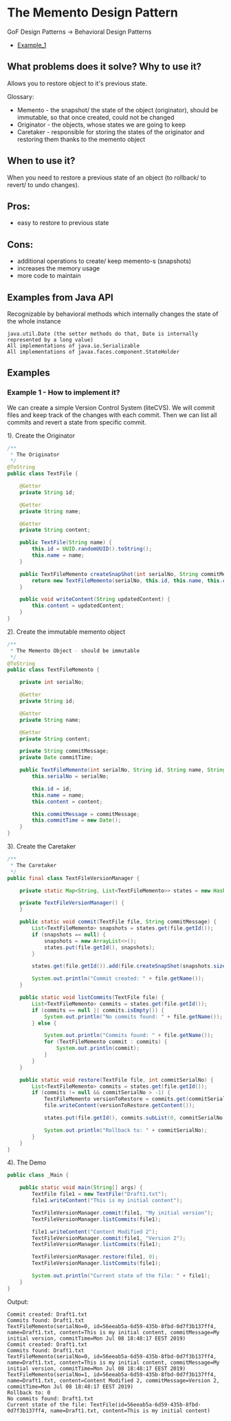 # The Memento Design Pattern 

GoF Design Patterns -> Behavioral Design Patterns

- [Example_1](https://github.com/Iretha/ebook-design-patterns/tree/master/src/com/smdev/gof/behavioral/memento) 

## What problems does it solve? Why to use it?
Allows you to restore object to it's previous state.

Glossary:
- Memento - the snapshot/ the state of the object (originator), should be immutable, so that once created, could not be changed
- Originator - the objects, whose states we are going to keep
- Caretaker - responsible for storing the states of the originator and restoring them thanks to the memento object

## When to use it?
When you need to restore a previous state of an object (to rollback/ to revert/ to undo changes).

## Pros:
- easy to restore to previous state

## Cons:
- additional operations to create/ keep memento-s (snapshots)
- increases the memory usage
- more code to maintain

## Examples from Java API
Recognizable by behavioral methods which internally changes the state of the whole instance
```
java.util.Date (the setter methods do that, Date is internally represented by a long value)
All implementations of java.io.Serializable
All implementations of javax.faces.component.StateHolder
```
## Examples
### Example 1 - How to implement it?
We can create a simple Version Control System (liteCVS). We will commit files and keep track of the changes with each
commit. Then we can list all commits and revert a state from specific commit.

1). Create the Originator
```java
/**
 * The Originator
 */
@ToString
public class TextFile {

    @Getter
    private String id;

    @Getter
    private String name;

    @Getter
    private String content;

    public TextFile(String name) {
        this.id = UUID.randomUUID().toString();
        this.name = name;
    }

    public TextFileMemento createSnapShot(int serialNo, String commitMessage){
        return new TextFileMemento(serialNo, this.id, this.name, this.content, commitMessage);
    }

    public void writeContent(String updatedContent) {
        this.content = updatedContent;
    }
}
```
2). Create the immutable memento object
```java
/**
 * The Memento Object - should be immutable
 */
@ToString
public class TextFileMemento {

    private int serialNo;

    @Getter
    private String id;

    @Getter
    private String name;

    @Getter
    private String content;

    private String commitMessage;
    private Date commitTime;

    public TextFileMemento(int serialNo, String id, String name, String content, String commitMessage) {
        this.serialNo = serialNo;

        this.id = id;
        this.name = name;
        this.content = content;

        this.commitMessage = commitMessage;
        this.commitTime = new Date();
    }
}
```
3). Create the Caretaker
```java
/**
 * The Caretaker
 */
public final class TextFileVersionManager {

    private static Map<String, List<TextFileMemento>> states = new HashMap<>();

    private TextFileVersionManager() {
    }

    public static void commit(TextFile file, String commitMessage) {
        List<TextFileMemento> snapshots = states.get(file.getId());
        if (snapshots == null) {
            snapshots = new ArrayList<>();
            states.put(file.getId(), snapshots);
        }

        states.get(file.getId()).add(file.createSnapShot(snapshots.size(), commitMessage));

        System.out.println("Commit created: " + file.getName());
    }

    public static void listCommits(TextFile file) {
        List<TextFileMemento> commits = states.get(file.getId());
        if (commits == null || commits.isEmpty()) {
            System.out.println("No commits found: " + file.getName());
        } else {

            System.out.println("Commits found: " + file.getName());
            for (TextFileMemento commit : commits) {
                System.out.println(commit);
            }
        }
    }

    public static void restore(TextFile file, int commitSerialNo) {
        List<TextFileMemento> commits = states.get(file.getId());
        if (commits != null && commitSerialNo > -1) {
            TextFileMemento versionToRestore = commits.get(commitSerialNo);
            file.writeContent(versionToRestore.getContent());

            states.put(file.getId(), commits.subList(0, commitSerialNo));

            System.out.println("Rollback to: " + commitSerialNo);
        }
    }
}
```
4). The Demo
```java
public class _Main {

    public static void main(String[] args) {
        TextFile file1 = new TextFile("Draft1.txt");
        file1.writeContent("This is my initial content");

        TextFileVersionManager.commit(file1, "My initial version");
        TextFileVersionManager.listCommits(file1);

        file1.writeContent("Content Modified 2");
        TextFileVersionManager.commit(file1, "Version 2");
        TextFileVersionManager.listCommits(file1);

        TextFileVersionManager.restore(file1, 0);
        TextFileVersionManager.listCommits(file1);

        System.out.println("Current state of the file: " + file1);
    }
}
```
Output:
```
Commit created: Draft1.txt
Commits found: Draft1.txt
TextFileMemento(serialNo=0, id=56eeab5a-6d59-435b-8fbd-0d7f3b137ff4, name=Draft1.txt, content=This is my initial content, commitMessage=My initial version, commitTime=Mon Jul 08 18:48:17 EEST 2019)
Commit created: Draft1.txt
Commits found: Draft1.txt
TextFileMemento(serialNo=0, id=56eeab5a-6d59-435b-8fbd-0d7f3b137ff4, name=Draft1.txt, content=This is my initial content, commitMessage=My initial version, commitTime=Mon Jul 08 18:48:17 EEST 2019)
TextFileMemento(serialNo=1, id=56eeab5a-6d59-435b-8fbd-0d7f3b137ff4, name=Draft1.txt, content=Content Modified 2, commitMessage=Version 2, commitTime=Mon Jul 08 18:48:17 EEST 2019)
Rollback to: 0
No commits found: Draft1.txt
Current state of the file: TextFile(id=56eeab5a-6d59-435b-8fbd-0d7f3b137ff4, name=Draft1.txt, content=This is my initial content)
```